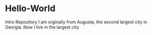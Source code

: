 # Hello-World
Intro Repository
I am orginally from Augusta, the second largest city in Georgia.
Now I live in the largest city
